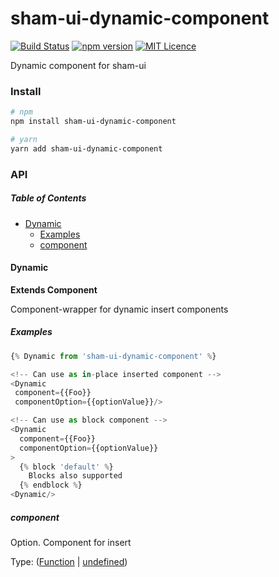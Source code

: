 # sham-ui-dynamic-component

[![Build Status](https://travis-ci.com/sham-ui/sham-ui-dynamic-component.svg?branch=master)](https://travis-ci.com/sham-ui/sham-ui-dynamic-component)
[![npm version](https://badge.fury.io/js/sham-ui-data-storage.svg)](https://badge.fury.io/js/sham-ui-dynamic-component)
[![MIT Licence](https://badges.frapsoft.com/os/mit/mit.svg?v=103)](https://opensource.org/licenses/mit-license.php)

Dynamic component for sham-ui

### Install

```bash
# npm
npm install sham-ui-dynamic-component
```

```bash
# yarn
yarn add sham-ui-dynamic-component
```

### API

<!-- Generated by documentation.js. Update this documentation by updating the source code. -->

##### Table of Contents

-   [Dynamic](#dynamic)
    -   [Examples](#examples)
    -   [component](#component)

#### Dynamic

**Extends Component**

Component-wrapper for dynamic insert components

##### Examples

```javascript
{% Dynamic from 'sham-ui-dynamic-component' %}

<!-- Can use as in-place inserted component -->
<Dynamic
 component={{Foo}}
 componentOption={{optionValue}}/>

<!-- Can use as block component -->
<Dynamic
  component={{Foo}}
  componentOption={{optionValue}}
>
  {% block 'default' %}
    Blocks also supported
  {% endblock %}
<Dynamic/>
```

##### component

Option. Component for insert

Type: ([Function](https://developer.mozilla.org/docs/Web/JavaScript/Reference/Statements/function) \| [undefined](https://developer.mozilla.org/docs/Web/JavaScript/Reference/Global_Objects/undefined))
